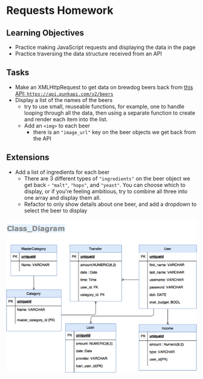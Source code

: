 # Requests Homework

## Learning Objectives
- Practice making JavaScript requests and displaying the data in the page
- Practice traversing the data structure received from an API

## Tasks
- Make an XMLHttpRequest to get data on brewdog beers back from [this API: `https://api.punkapi.com/v2/beers`](https://api.punkapi.com/v2/beers)
- Display a list of the names of the beers
  - try to use small, reuseable functions, for example, one to handle looping through all the data, then using a separate function to create and render each item into the list.
  - Add an `<img>` to each beer
    - there is an `"image_url"` key on the beer objects we get back from the API

## Extensions
- Add a list of ingredients for each beer
  - There are 3 different types of `"ingredients"` on the beer object we get back - `"malt"`, `"hops"`, and `"yeast"`. You can choose which to display, or if you're feeling ambitious, try to combine all three into one array and display them all.
  - Refactor to only show details about one beer, and add a dropdown to select the beer to display
  
![Alt text](https://github.com/danie16arrido/MoneyCashBoard/blob/master/MoneyCashBoard_ER.png)

